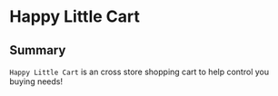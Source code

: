 # Happy Little Cart

## Summary 

`Happy Little Cart` is an cross store shopping cart to help control you buying needs!